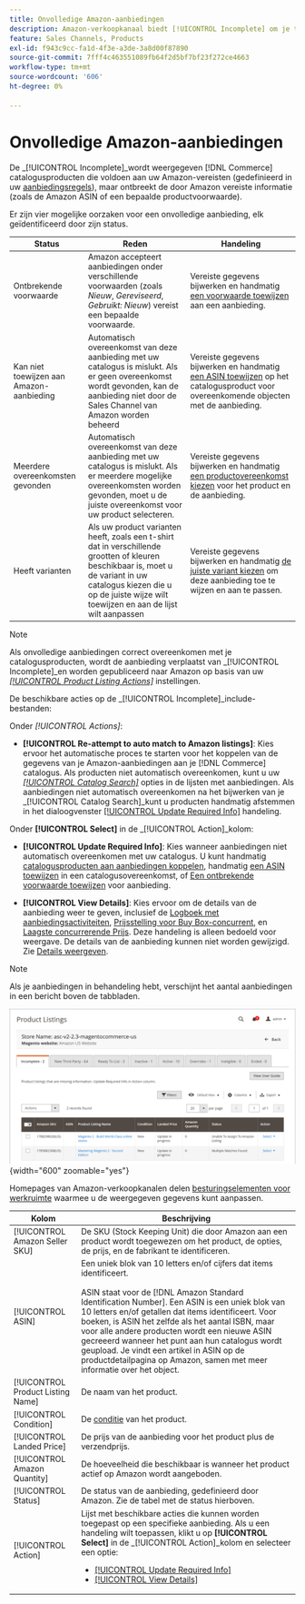 ```yaml
---
title: Onvolledige Amazon-aanbiedingen
description: Amazon-verkoopkanaal biedt [!UICONTROL Incomplete] om je te helpen bepalen welke objecten in aanmerking komen voor je onvolledige Amazon-aanbiedingen en om aan deze voorwaarden te voldoen.
feature: Sales Channels, Products
exl-id: f943c9cc-fa1d-4f3e-a3de-3a8d00f87890
source-git-commit: 7fff4c463551089fb64f2d5bf7bf23f272ce4663
workflow-type: tm+mt
source-wordcount: '606'
ht-degree: 0%

---
```


# Onvolledige Amazon-aanbiedingen

De _[!UICONTROL Incomplete]_wordt weergegeven [!DNL Commerce] catalogusproducten die voldoen aan uw Amazon-vereisten (gedefinieerd in uw [aanbiedingsregels](./listing-rules.md)), maar ontbreekt de door Amazon vereiste informatie (zoals de Amazon ASIN of een bepaalde productvoorwaarde).

Er zijn vier mogelijke oorzaken voor een onvolledige aanbieding, elk geïdentificeerd door zijn status.

| Status | Reden | Handeling |
|------------------------------------|-------------------------------------------------------------------------------------------------------------------------------------------------------------------------------------------------|----------------------------------------------------------------------------------------------------------------------------------------------------------------------------------------------------------------|
| Ontbrekende voorwaarde | Amazon accepteert aanbiedingen onder verschillende voorwaarden (zoals _Nieuw_, _Gereviseerd_, _Gebruikt: Nieuw_) vereist een bepaalde voorwaarde. | Vereiste gegevens bijwerken en handmatig [een voorwaarde toewijzen](./amazon-manually-update-incomplete-listing.md#update-required-info-missing-condition) aan een aanbieding. |
| Kan niet toewijzen aan Amazon-aanbieding | Automatisch overeenkomst van deze aanbieding met uw catalogus is mislukt. Als er geen overeenkomst wordt gevonden, kan de aanbieding niet door de Sales Channel van Amazon worden beheerd | Vereiste gegevens bijwerken en handmatig [een ASIN toewijzen](./amazon-manually-update-incomplete-listing.md#update-required-info-unable-to-assign-to-amazon-listing) op het catalogusproduct voor overeenkomende objecten met de aanbieding. |
| Meerdere overeenkomsten gevonden | Automatisch overeenkomst van deze aanbieding met uw catalogus is mislukt. Als er meerdere mogelijke overeenkomsten worden gevonden, moet u de juiste overeenkomst voor uw product selecteren. | Vereiste gegevens bijwerken en handmatig [een productovereenkomst kiezen](./amazon-manually-update-incomplete-listing.md#update-required-info-multiple-matches-found) voor het product en de aanbieding. |
| Heeft varianten | Als uw product varianten heeft, zoals een t-shirt dat in verschillende grootten of kleuren beschikbaar is, moet u de variant in uw catalogus kiezen die u op de juiste wijze wilt toewijzen en aan de lijst wilt aanpassen | Vereiste gegevens bijwerken en handmatig [de juiste variant kiezen](./amazon-manually-update-incomplete-listing.md#update-required-info-has-variants) om deze aanbieding toe te wijzen en aan te passen. |

>[!NOTE]
>Als onvolledige aanbiedingen correct overeenkomen met je catalogusproducten, wordt de aanbieding verplaatst van _[!UICONTROL Incomplete]_en worden gepubliceerd naar Amazon op basis van uw [_[!UICONTROL Product Listing Actions]_](./product-listing-actions.md) instellingen.

De beschikbare acties op de _[!UICONTROL Incomplete]_include-bestanden:

Onder _[!UICONTROL Actions]_:

- **[!UICONTROL Re-attempt to auto match to Amazon listings]**: Kies ervoor het automatische proces te starten voor het koppelen van de gegevens van je Amazon-aanbiedingen aan je [!DNL Commerce] catalogus. Als producten niet automatisch overeenkomen, kunt u uw [_[!UICONTROL Catalog Search]_](./catalog-search.md) opties in de lijsten met aanbiedingen. Als aanbiedingen niet automatisch overeenkomen na het bijwerken van je _[!UICONTROL Catalog Search]_kunt u producten handmatig afstemmen in het dialoogvenster [[!UICONTROL Update Required Info]](./amazon-manually-update-incomplete-listing.md#update-required-info-multiple-matches-found) handeling.

Onder **[!UICONTROL Select]** in de _[!UICONTROL Action]_kolom:

- **[!UICONTROL Update Required Info]**: Kies wanneer aanbiedingen niet automatisch overeenkomen met uw catalogus. U kunt handmatig [catalogusproducten aan aanbiedingen koppelen](./amazon-manually-update-incomplete-listing.md#update-required-info-multiple-matches-found), handmatig [een ASIN toewijzen](./amazon-manually-update-incomplete-listing.md#update-required-info-unable-to-assign-to-amazon-listing) in een catalogusovereenkomst, of [Een ontbrekende voorwaarde toewijzen](./amazon-manually-update-incomplete-listing.md#update-required-info-missing-condition) voor aanbieding.

- **[!UICONTROL View Details]**: Kies ervoor om de details van de aanbieding weer te geven, inclusief de [Logboek met aanbiedingsactiviteiten](./product-listing-details.md#listing-activity-log), [Prijsstelling voor Buy Box-concurrent](./product-listing-details.md#buy-box-competitor-pricing), en [Laagste concurrerende Prijs](./product-listing-details.md#lowest-competitor-pricing). Deze handeling is alleen bedoeld voor weergave. De details van de aanbieding kunnen niet worden gewijzigd. Zie [Details weergeven](./product-listing-details.md).

>[!NOTE]
>
>Als je aanbiedingen in behandeling hebt, verschijnt het aantal aanbiedingen in een bericht boven de tabbladen.

![Onvolledige Amazon-aanbiedingen](assets/amazon-incomplete-listings.png){width="600" zoomable="yes"}

Homepages van Amazon-verkoopkanalen delen [besturingselementen voor werkruimte](./workspace-controls.md) waarmee u de weergegeven gegevens kunt aanpassen.

| Kolom | Beschrijving |
|-----------------------------------|------------------------------------------------------------------------------------------------------------------------------------------------------------------------------------------------------------------------------------------------------------------------------------------------------------------------------------------------------------------------------------------------------------------------------------------------------------------------------------------|
| [!UICONTROL Amazon Seller SKU] | De SKU (Stock Keeping Unit) die door Amazon aan een product wordt toegewezen om het product, de opties, de prijs, en de fabrikant te identificeren. |
| [!UICONTROL ASIN] | Een uniek blok van 10 letters en/of cijfers dat items identificeert.<br><br>ASIN staat voor de [!DNL Amazon Standard Identification Number]. Een ASIN is een uniek blok van 10 letters en/of getallen dat items identificeert. Voor boeken, is ASIN het zelfde als het aantal ISBN, maar voor alle andere producten wordt een nieuwe ASIN gecreeerd wanneer het punt aan hun catalogus wordt geupload. Je vindt een artikel in ASIN op de productdetailpagina op Amazon, samen met meer informatie over het object. |
| [!UICONTROL Product Listing Name] | De naam van het product. |
| [!UICONTROL Condition] | De [conditie](./product-listing-condition.md) van het product. |
| [!UICONTROL Landed Price] | De prijs van de aanbieding voor het product plus de verzendprijs. |
| [!UICONTROL Amazon Quantity] | De hoeveelheid die beschikbaar is wanneer het product actief op Amazon wordt aangeboden. |
| [!UICONTROL Status] | De status van de aanbieding, gedefinieerd door Amazon. Zie de tabel met de status hierboven. |
| [!UICONTROL Action] | Lijst met beschikbare acties die kunnen worden toegepast op een specifieke aanbieding. Als u een handeling wilt toepassen, klikt u op **[!UICONTROL Select]** in de _[!UICONTROL Action]_kolom en selecteer een optie:<ul><li>[[!UICONTROL Update Required Info]](./amazon-manually-update-incomplete-listing.md)</li><li>[[!UICONTROL View Details]](./product-listing-details.md)</li></ul> |

